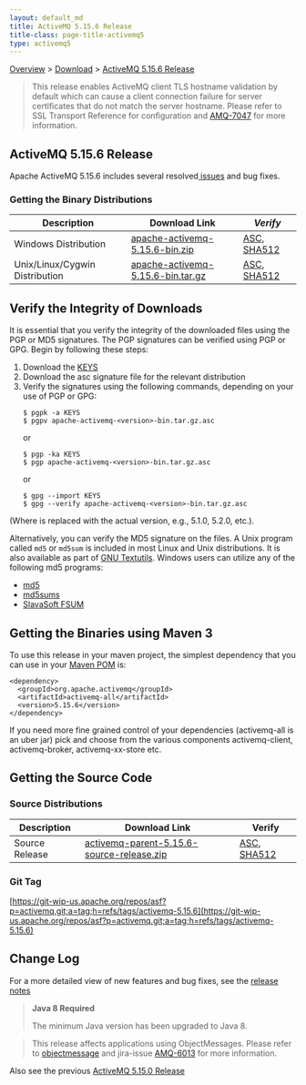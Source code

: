 ```yaml
---
layout: default_md
title: ActiveMQ 5.15.6 Release 
title-class: page-title-activemq5
type: activemq5
---
```


[Overview](overview) > [Download](download) > [ActiveMQ 5.15.6 Release](activemq-5156-release)

> This release enables ActiveMQ client TLS hostname validation by default which can cause a client connection failure for server certificates that do not match the server hostname. Please refer to SSL Transport Reference for configuration and [AMQ-7047](https://issues.apache.org/jira/browse/AMQ-7047?src=confmacro) for more information.

ActiveMQ 5.15.6 Release
-----------------------

Apache ActiveMQ 5.15.6 includes several resolved[ issues](https://issues.apache.org/jira/secure/ReleaseNote.jspa?projectId=12311210&version=12344049) and bug fixes.

### Getting the Binary Distributions

Description|Download Link|_Verify_
---|---|---
Windows Distribution|[apache-activemq-5.15.6-bin.zip](http://archive.apache.org/dist/activemq/5.15.6/apache-activemq-5.15.6-bin.zip)|[ASC](https://archive.apache.org/dist/activemq/5.15.6/apache-activemq-5.15.6-bin.zip.asc), [SHA512](https://archive.apache.org/dist/activemq/5.15.6/apache-activemq-5.15.6-bin.zip.sha512)
Unix/Linux/Cygwin Distribution|[apache-activemq-5.15.6-bin.tar.gz](http://archive.apache.org/dist/activemq/5.15.6/apache-activemq-5.15.6-bin.tar.gz)|[ASC](https://archive.apache.org/dist/activemq/5.15.6/apache-activemq-5.15.6-bin.tar.gz.asc), [SHA512](https://archive.apache.org/dist/activemq/5.15.6/apache-activemq-5.15.6-bin.tar.gz.sha512)

Verify the Integrity of Downloads
---------------------------------

It is essential that you verify the integrity of the downloaded files using the PGP or MD5 signatures. The PGP signatures can be verified using PGP or GPG. Begin by following these steps:

1.  Download the [KEYS](http://www.apache.org/dist/activemq/KEYS)
2.  Download the asc signature file for the relevant distribution
3.  Verify the signatures using the following commands, depending on your use of PGP or GPG:
    ```
    $ pgpk -a KEYS
    $ pgpv apache-activemq-<version>-bin.tar.gz.asc
    ```
    or
    ```
    $ pgp -ka KEYS
    $ pgp apache-activemq-<version>-bin.tar.gz.asc
    ```
    or
    ```
    $ gpg --import KEYS
    $ gpg --verify apache-activemq-<version>-bin.tar.gz.asc
    ```

(Where <version> is replaced with the actual version, e.g., 5.1.0, 5.2.0, etc.).

Alternatively, you can verify the MD5 signature on the files. A Unix program called `md5` or `md5sum` is included in most Linux and Unix distributions. It is also available as part of [GNU Textutils](http://www.gnu.org/software/textutils/textutils.html). Windows users can utilize any of the following md5 programs:

*   [md5](http://www.fourmilab.ch/md5/)
*   [md5sums](http://www.pc-tools.net/win32/md5sums/)
*   [SlavaSoft FSUM](http://www.slavasoft.com/fsum/)

Getting the Binaries using Maven 3
----------------------------------

To use this release in your maven project, the simplest dependency that you can use in your [Maven POM](http://maven.apache.org/guides/introduction/introduction-to-the-pom.html) is:
```
<dependency>
  <groupId>org.apache.activemq</groupId>
  <artifactId>activemq-all</artifactId>
  <version>5.15.6</version>
</dependency>
```
If you need more fine grained control of your dependencies (activemq-all is an uber jar) pick and choose from the various components activemq-client, activemq-broker, activemq-xx-store etc.

Getting the Source Code
-----------------------

### Source Distributions

Description|Download Link|Verify
---|---|---
Source Release|[activemq-parent-5.15.6-source-release.zip](https://archive.apache.org/dist/activemq/5.15.6/activemq-parent-5.15.6-source-release.zip)|[ASC](https://archive.apache.org/dist/activemq/5.15.6/activemq-parent-5.15.6-source-release.zip.asc), [SHA512](https://archive.apache.org/dist/activemq/5.15.6/activemq-parent-5.15.6-source-release.zip.sha512)

### Git Tag

[https://git-wip-us.apache.org/repos/asf?p=activemq.git;a=tag;h=refs/tags/activemq-5.15.6](https://git-wip-us.apache.org/repos/asf?p=activemq.git;a=tag;h=refs/tags/activemq-5.15.6)

Change Log
----------

For a more detailed view of new features and bug fixes, see the [release notes](https://issues.apache.org/jira/secure/ReleaseNote.jspa?projectId=12311210&version=12341669)

> **Java 8 Required**
> 
> The minimum Java version has been upgraded to Java 8.

> This release affects applications using ObjectMessages. Please refer to [objectmessage](objectmessage) and jira-issue [AMQ-6013](https://issues.apache.org/jira/browse/AMQ-6013) for more information.

Also see the previous [ActiveMQ 5.15.0 Release](activemq-5150-release)
